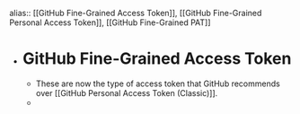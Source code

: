 alias:: [[GitHub Fine-Grained Access Token]], [[GitHub Fine-Grained Personal Access Token]], [[GitHub Fine-Grained PAT]]

- # GitHub Fine-Grained Access Token
	- These are now the type of access token that GitHub recommends over [[GitHub Personal Access Token (Classic)]].
	-